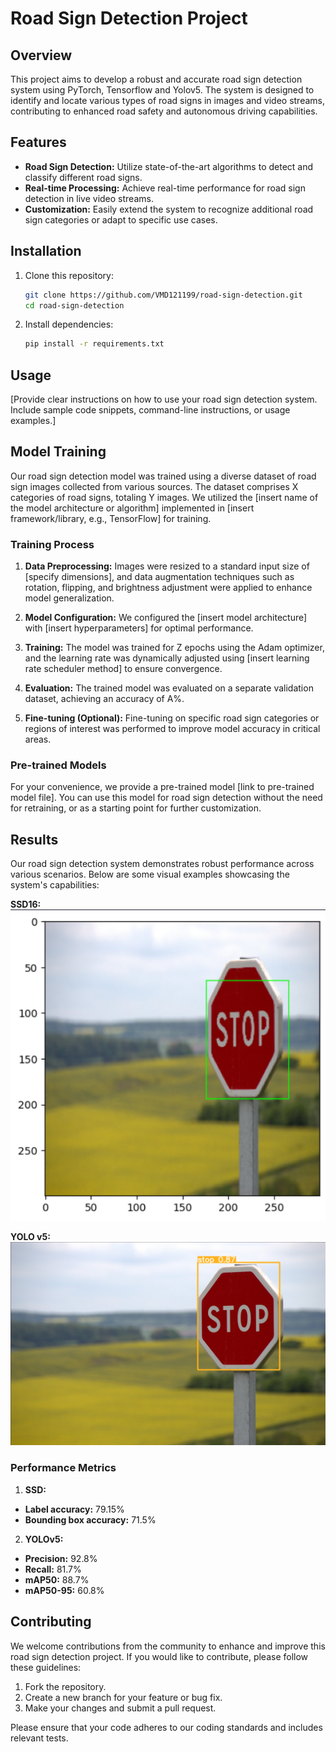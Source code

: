 # Road Sign Detection Project

## Overview

This project aims to develop a robust and accurate road sign detection system using PyTorch, Tensorflow and Yolov5. The system is designed to identify and locate various types of road signs in images and video streams, contributing to enhanced road safety and autonomous driving capabilities.

## Features

- **Road Sign Detection:** Utilize state-of-the-art algorithms to detect and classify different road signs.
- **Real-time Processing:** Achieve real-time performance for road sign detection in live video streams.
- **Customization:** Easily extend the system to recognize additional road sign categories or adapt to specific use cases.

## Installation

1. Clone this repository:

   ```bash
   git clone https://github.com/VMD121199/road-sign-detection.git
   cd road-sign-detection
   ```

2. Install dependencies:

   ```bash
   pip install -r requirements.txt
   ```

<!-- 3. [Add any specific installation instructions or additional dependencies if needed.] -->

## Usage

[Provide clear instructions on how to use your road sign detection system. Include sample code snippets, command-line instructions, or usage examples.]

## Model Training

Our road sign detection model was trained using a diverse dataset of road sign images collected from various sources. The dataset comprises X categories of road signs, totaling Y images. We utilized the [insert name of the model architecture or algorithm] implemented in [insert framework/library, e.g., TensorFlow] for training.

### Training Process

1. **Data Preprocessing:** Images were resized to a standard input size of [specify dimensions], and data augmentation techniques such as rotation, flipping, and brightness adjustment were applied to enhance model generalization.

2. **Model Configuration:** We configured the [insert model architecture] with [insert hyperparameters] for optimal performance.

3. **Training:** The model was trained for Z epochs using the Adam optimizer, and the learning rate was dynamically adjusted using [insert learning rate scheduler method] to ensure convergence.

4. **Evaluation:** The trained model was evaluated on a separate validation dataset, achieving an accuracy of A%.

5. **Fine-tuning (Optional):** Fine-tuning on specific road sign categories or regions of interest was performed to improve model accuracy in critical areas.

### Pre-trained Models

For your convenience, we provide a pre-trained model [link to pre-trained model file]. You can use this model for road sign detection without the need for retraining, or as a starting point for further customization.

## Results

Our road sign detection system demonstrates robust performance across various scenarios. Below are some visual examples showcasing the system's capabilities:

**SSD16:**
![Example 2](images/image_2.png)

**YOLO v5:**
![Example 1](images/image_1.png)

### Performance Metrics

1. **SSD:**

- **Label accuracy:** 79.15%
- **Bounding box accuracy:** 71.5%

2. **YOLOv5:**

- **Precision:** 92.8%
- **Recall:** 81.7%
- **mAP50:** 88.7%
- **mAP50-95:** 60.8%

## Contributing

We welcome contributions from the community to enhance and improve this road sign detection project. If you would like to contribute, please follow these guidelines:

1. Fork the repository.
2. Create a new branch for your feature or bug fix.
3. Make your changes and submit a pull request.

Please ensure that your code adheres to our coding standards and includes relevant tests.

<!-- ## Acknowledgments

We would like to express our gratitude to the following:

- [Name of external library or framework] for providing essential functionality.
- [Name of dataset provider] for the road sign dataset used in training. -->
